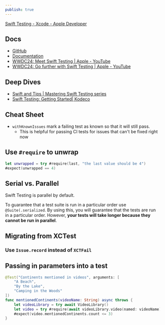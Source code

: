 ```yaml
---
publish: true
---
```

[Swift Testing - Xcode - Apple Developer](https://developer.apple.com/xcode/swift-testing/) 
## Docs
- [GitHub](https://github.com/swiftlang/swift-testing)
- [Documentation](https://swiftpackageindex.com/swiftlang/swift-testing/main/documentation/testing)
- [WWDC24: Meet Swift Testing | Apple - YouTube](https://www.youtube.com/watch?v=WFnkNcvLnCI&pp=ygUNc3dpZnQgdGVzdGluZw%3D%3D)
- [WWDC24: Go further with Swift Testing | Apple - YouTube](https://www.youtube.com/watch?v=bOvWGHi-BxI&t=5s&pp=ygUNc3dpZnQgdGVzdGluZw%3D%3D)

## Deep Dives
- [Swift and Tips | Mastering Swift Testing series](https://www.youtube.com/watch?v=zXjM1cFUwW4&list=PLHWvYoDHvsOV67md_mU5nMN_HDZK7rEKn&pp=iAQB) 
- [Swift Testing: Getting Started| Kodeco](https://www.kodeco.com/45333595-swift-testing-getting-started)

## Cheat Sheet
- `withKnownIssues` mark a failing test as known so that it will still pass. 
	- This is helpful for passing CI tests for issues that can't be fixed right now

## Use `#require` to unwrap
```swift 
let unwrapped = try #require(last, "the last value should be 4")
#expect(unwrapped == 4)
```
## Serial vs. Parallel
Swift Testing is parallel by default. 

To guarantee that a test suite is run in a particular order use `@Suite(.serialized`. By using this, you will guarantee that the tests are run in a particular order. However, **your tests will take longer because they cannot be run in parallel**.

## Migrating from XCTest
### Use `Issue.record` instead of `XCTFail`

## Passing in parameters into a test
```swift
@Test("Continents mentioned in videos", arguments: [
    "A Beach",
    "By the Lake",
    "Camping in the Woods"
])
func mentionedContinents(videoName: String) async throws {
    let videoLibrary = try await VideoLibrary()
    let video = try #require(await videoLibrary.video(named: videoName))
    #expect(video.mentionedContinents.count <= 3)
}
```